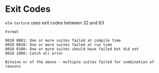 # Exit Codes

`elm-torture` uses exit codes between 32 and 63

    Format

    0010 0001: One or more suites failed at compile time
    0010 0010: One or more suites failed at run time
    0010 0100: One or more suites should have failed but did not
    0010 1000: Catch all error

    Bitwise or of the above - multiple suites failed for combination of reasons
